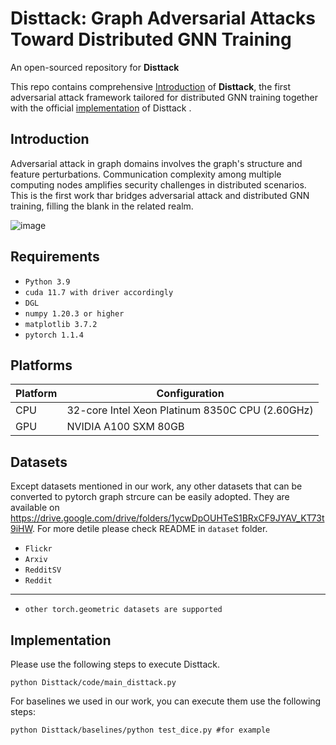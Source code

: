 # Disttack: Graph Adversarial Attacks Toward Distributed GNN Training 
An open-sourced repository for **Disttack**

This repo contains comprehensive [Introduction](#Introduction) of **Disttack**, the first adversarial attack framework tailored for distributed GNN training together with the official [implementation](#implementation) of Disttack </b>.



## Introduction
Adversarial attack in graph domains involves the graph's structure and feature perturbations. Communication complexity among multiple computing nodes amplifies security challenges in distributed scenarios. This is the first work thar bridges adversarial attack and distributed GNN training, filling the blank in the related realm.

![image](overview.png)

## Requirements
* `Python 3.9`
* `cuda 11.7 with driver accordingly`
* `DGL`
* `numpy 1.20.3 or higher`
* `matplotlib 3.7.2` 
* `pytorch 1.1.4`

## Platforms
| Platform | Configuration |
| ---------- |---------- |
| CPU | 32-core Intel Xeon Platinum 8350C CPU (2.60GHz) |
| GPU | NVIDIA A100 SXM 80GB |

## Datasets
Except datasets mentioned in our work, any other datasets that can be converted to pytorch graph strcure can be easily adopted. They are available on  https://drive.google.com/drive/folders/1ycwDpOUHTeS1BRxCF9JYAV_KT73t9iHW. For more detile please check README in ```dataset``` folder.
* `Flickr`
* `Arxiv`
* `RedditSV`
* `Reddit`
------------------------------
* `other torch.geometric datasets are supported`

## Implementation
Please use the following steps to execute Disttack.
```
python Disttack/code/main_disttack.py
```
For baselines we used in our work, you can execute them use the following steps:
```
python Disttack/baselines/python test_dice.py #for example
```
